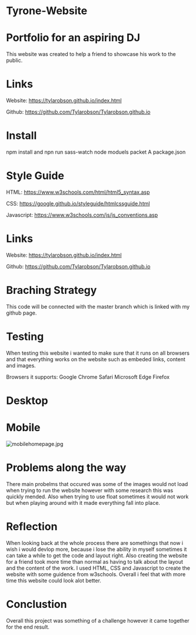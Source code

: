 # Tyrone-Website 


# Portfolio for an aspiring DJ
  This website was created to help a friend to showcase his work to the public.
  
 # Links
  
  Website: https://tylarobson.github.io/index.html
  
  Github: https://github.com/Tylarobson/Tylarobson.github.io
  
 # Install
  npm install and npn run sass-watch
  node moduels packet
  A package.json 
  
  # Style Guide 
  
  HTML: https://www.w3schools.com/html/html5_syntax.asp
  
  CSS: https://google.github.io/styleguide/htmlcssguide.html
  
  Javascript: https://www.w3schools.com/js/js_conventions.asp
  
  # Links
  
  Website: https://tylarobson.github.io/index.html
  
  Github: https://github.com/Tylarobson/Tylarobson.github.io
  
  # Braching Strategy 
  This code will be connected with the master branch which is linked with my github page.
  
  # Testing
  
  When testing this website i wanted to make sure that it runs on all browsers and that everything works on the website such as embeded links, content and images. 
  
  Browsers it supports: 
        Google Chrome
        Safari 
        Microsoft Edge
        Firefox 
        
# Desktop 




# Mobile

![mobilehomepage.jpg](webdesign/images/mobilehomepage.jpg)
        
# Problems along the way
There main probelms that occured was some of the images would not load when trying to run the website however with some research this was quickly mended. Also when trying to use float sometimes it would not work but when playing around with it made everything fall into place.

# Reflection 
When looking back at the whole process there are somethings that now i wish i would devlop more, because i lose the ability in myself sometimes it can take a while to get the code and layout right. Also creating the website for a friend took more time than normal as having to talk about the layout and the content of the work. I used HTML, CSS and Javascript to create the website with some guidence from w3schools. Overall i feel that with more time this website could look alot better. 
  
# Conclustion
Overall this project was something of a challenge however it came together for the end result. 
